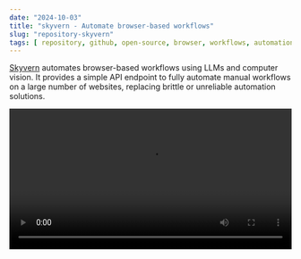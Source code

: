 ```yaml
---
date: "2024-10-03"
title: "skyvern - Automate browser-based workflows"
slug: "repository-skyvern"
tags: [ repository, github, open-source, browser, workflows, automation, ai, llm ]
---
```




[Skyvern][1] automates browser-based workflows using LLMs and computer vision. It provides a simple API endpoint to fully automate manual workflows on a large number of websites, replacing brittle or unreliable automation solutions.

<video src="https://cdn.prod.website-files.com/658de66b1a92050dc8fb1a19%2F66790418a5b21c3563217645_job_application_demo_jun20-transcode.mp4" width="100%" controls autoplay loop>Your browser does not support playing this video!</video>



   [1]: https://github.com/skyvern-ai/skyvern
